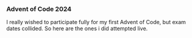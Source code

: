### Advent of Code 2024

I really wished to participate fully for my first Advent of Code, but exam dates collided. So here are the ones i did attempted live.
